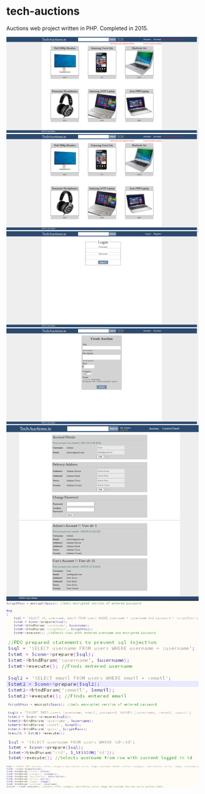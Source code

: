 # tech-auctions
Auctions web project written in PHP. Completed in 2015. 

<img src="screenshots/1.png"/>
<img src="screenshots/2.png"/>
<img src="screenshots/5.png"/>
<img src="screenshots/7.png"/>
<img src="screenshots/11.png"/>
<img src="screenshots/6.png"/>
<img src="screenshots/3.png"/>
<img src="screenshots/4.png"/>
<img src="screenshots/8.png"/>
<img src="screenshots/9.png"/>

